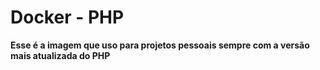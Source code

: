 # Docker - PHP

**Esse é a imagem que uso para projetos pessoais sempre com a versão mais atualizada do PHP**








